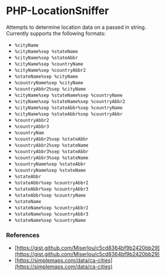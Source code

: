# PHP-LocationSniffer
Attempts to determine location data on a passed in string.  
Currently supports the following formats:

- `%cityName`
- `%cityName%sep %stateName`
- `%cityName%sep %stateAbbr`
- `%cityName%sep %countryName`
- `%cityName%sep %countryAbbr2`
- `%stateName%sep %cityName`
- `%countryName%sep %cityName`
- `%countryAbbr2%sep %cityName`
- `%cityName%sep %stateName%sep %countryName`
- `%cityName%sep %stateName%sep %countryAbbr2`
- `%cityName%sep %stateAbbr%sep %countryName`
- `%cityName%sep %stateAbbr%sep %countryAbbr`
- `%countryAbbr2`
- `%countryAbbr3`
- `%countryNam`
- `%countryAbbr2%sep %stateAbbr `
- `%countryAbbr2%sep %stateName `
- `%countryAbbr3%sep %stateAbbr `
- `%countryAbbr3%sep %stateName `
- `%countryName%sep %stateAbbr `
- `%countryName%sep %stateName `
- `%stateAbbr`
- `%stateAbbr%sep %countryAbbr2`
- `%stateAbbr%sep %countryAbbr3`
- `%stateAbbr%sep %countryName`
- `%stateName`
- `%stateName%sep %countryAbbr2`
- `%stateName%sep %countryAbbr3`
- `%stateName%sep %countryName`


### References
 - [https://gist.github.com/Miserlou/c5cd8364bf9b2420bb29](https://gist.github.com/Miserlou/c5cd8364bf9b2420bb29)
 - [https://simplemaps.com/data/ca-cities](https://simplemaps.com/data/ca-cities)
